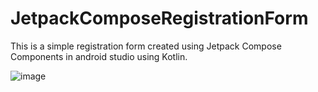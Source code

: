 # JetpackComposeRegistrationForm
This is a simple registration form created using Jetpack Compose Components in android studio using Kotlin.

![image](https://user-images.githubusercontent.com/43989738/170841712-4d5521eb-20f2-4749-97c7-8cf23949397d.png)
